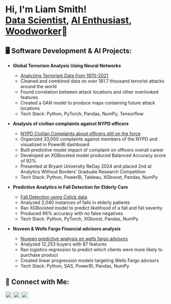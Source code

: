 <h1>Hi, I'm Liam Smith! <br/><a href="https://github.com/YourGitHubProfile">Data Scientist</a>, <a href="https://www.linkedin.com/in/YourLinkedInProfile">AI Enthusiast</a>, <a href="https://www.liamsprojects.com">Woodworker</a>📐 </h1>

<h2>🖥 Software Development & AI Projects:</h2>

- <b>Global Terrorism Analysis Using Neural Networks</b>
  - [Analyzing Terrorism Data from 1970-2021](https://github.com/lsmith9411/GTDB-data-analysis-and-modeling/tree/main)
  - Cleaned and combined data on over 181.7 thousand terrorist attacks around the world
  - Found correlation between attack locations and other overlooked features
  - Created a GAN model to produce maps containing future attack locations
  - Tech Stack: Python, PyTorch, Pandas, NumPy, Tensorflow

- <b>Analysis of civilian complaints against NYPD officers	</b>
  - [NYPD Civilian Complaints about officers still on the force](https://github.com/lsmith9411/NYPD-Civilian-Complaints)
  - Organized 33,000 complaints against members of the NYPD and visualized in PowerBI dashboard
  - Built predictive model impact of complaint on officers overall career
  - Developed an XGBoosted model produced Balanced Accuracy score of 92%
  - Presented at Bryant University ReDay 2024 and placed 2nd at Analytics Without Borders’ Graduate Research Competition
  - Tech Stack: Python, PowerBI, Tableau, XGboost, Pandas, NumPy

- <b>Predictive Analytics in Fall Detection for Elderly Care</b>
  - [Fall Detection using Cstick data](https://github.com/lsmith9411/Cstick-Fall-Detection)
  - Analyzed 2,040 instances of falls in elderly patients
  - Ran XGBoosted model to predict likelihood of a fall and fall severity
  - Produced 96% accuracy with no false negatives  
  - Tech Stack: Python, PyTorch, XGboost, Pandas, NumPy

- <b>Nuveen & Wells Fargo Financial advisors analysis</b>
  - [Nuveen predictive analysis on wells fargo advisors](https://github.com/lsmith9411/Nuveen-financial-analysis)
  - Analyzed 12,253 buyers with 87 features
  - Ran logistics regression to predict which clients were more likely to purchase product
  - Created linear progression models targeting Wells Fargo advisors
  - Tech Stack: Python, SAS, PowerBI, Pandas, NumPy

<h2>👋 Connect with Me:</h2>

[<img align="left" alt="LiamSmith | LinkedIn" width="22px" src="https://cdn.jsdelivr.net/npm/simple-icons@v3/icons/linkedin.svg" />][linkedin]
[<img align="left" alt="LiamSmith | GitHub" width="22px" src="https://cdn.jsdelivr.net/npm/simple-icons@v3/icons/github.svg" />][github]
[<img align="left" alt="JoshMadakor | Instagram" width="22px" src="https://cdn.jsdelivr.net/npm/simple-icons@v3/icons/instagram.svg" />][instagram]

[linkedin]: www.linkedin.com/in/liam-b-smith-bryant2023
[github]: https://github.com/lsmith9411
[instagram]: https://www.instagram.com/liam4smith/


